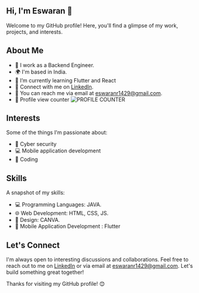 ## Hi, I'm Eswaran 👋

Welcome to my GitHub profile! Here, you'll find a glimpse of my work, projects, and interests.

## About Me

- 💼 I work as a Backend Engineer.
- 🌍 I'm based in India.
- 🌱 I’m currently learning Flutter and React
- 🔗 Connect with me on [LinkedIn](https://www.linkedin.com/authwall?trk=bf&trkInfo=AQGNosfZAKBBKwAAAYsdOQTwFiruAzkajxDUFAkbr9Y1qrjJR15p6TtQ3T5tzontB6ddfSOzKBeKrH4N-gVo_j8vuCe4-37pA5Tj9HgS9kf5IAqE5k9KSULDLiz4o6bZeuPRGZw=&original_referer=&sessionRedirect=https%3A%2F%2Fwww.linkedin.com%2Fin%2Feswaran-r-a85545235%3Futm_source%3Dshare%26utm_campaign%3Dshare_via%26utm_content%3Dprofile%26utm_medium%3Dandroid_app).
- 📧 You can reach me via email at eswaranr1429@gmail.com.
- 🔢 Profile view counter ![PROFILE COUNTER](https://komarev.com/ghpvc/?username=B3g1n3r&style=flat-square)


## Interests

Some of the things I'm passionate about:

- 🚀 Cyber security
- 💻 Mobile application development
- 🎨 Coding

## Skills

A snapshot of my skills:

- 💻 Programming Languages: JAVA.
- 🌐 Web Development: HTML, CSS, JS.
- 🎨 Design: CANVA.
- 📱 Mobile Application Development : Flutter

## Let's Connect

I'm always open to interesting discussions and collaborations. Feel free to reach out to me on [LinkedIn](https://www.linkedin.com/authwall?trk=bf&trkInfo=AQGNosfZAKBBKwAAAYsdOQTwFiruAzkajxDUFAkbr9Y1qrjJR15p6TtQ3T5tzontB6ddfSOzKBeKrH4N-gVo_j8vuCe4-37pA5Tj9HgS9kf5IAqE5k9KSULDLiz4o6bZeuPRGZw=&original_referer=&sessionRedirect=https%3A%2F%2Fwww.linkedin.com%2Fin%2Feswaran-r-a85545235%3Futm_source%3Dshare%26utm_campaign%3Dshare_via%26utm_content%3Dprofile%26utm_medium%3Dandroid_app) or via email at eswaranr1429@gmail.com. Let's build something great together!

Thanks for visiting my GitHub profile! 😊
